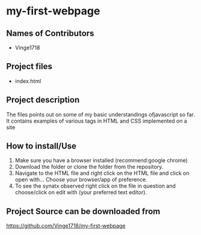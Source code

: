 # my-first-webpage

## Names of Contributors
- Vinge1718  

## Project files  
- index.html
## Project description  
The files points out on some of my basic understandings ofjavascript so far.
It contains examples of various tags in HTML and CSS implemented on a site

## How to install/Use  
1. Make sure you have a browser installed (recommend:google chrome)
2. Download the folder or clone the folder from the repository.
3. Navigate to the HTML file and right click on the HTML file and click on
open with... Choose your browser/app of preference.
4. To see the synatx observed right click on the file in question and choose/click
on edit with (your preferred text editor).

## Project Source can be downloaded from   
https://github.com/Vinge1718/my-first-webpage
